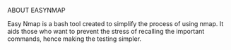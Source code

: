 ABOUT EASYNMAP 

Easy Nmap is a bash tool created to simplify the process of using nmap. It aids those who want to prevent the stress of recalling the important commands, hence making the testing simpler.
